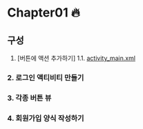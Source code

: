 # Chapter01 :fire:
## 구성 ##
1. [버튼에 액션 추가하기]
1.1. [activity_main.xml](https://github.com/laigasus/ITBANK-Android/blob/master/20200718/1Button/app/src/main/res/layout/activity_main.xml)
### 2. 로그인 액티비티 만들기
### 3. 각종 버튼 뷰
### 4. 회원가입 양식 작성하기
